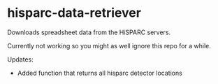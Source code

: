 # hisparc-data-retriever

Downloads spreadsheet data from the HiSPARC servers.

Currently not working so you might as well ignore this repo for a while.

Updates:
- Added function that returns all hisparc detector locations
